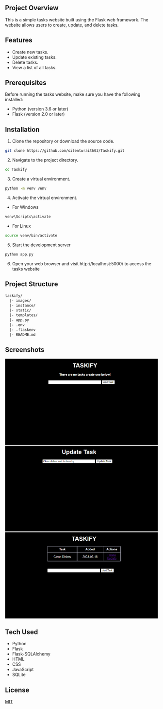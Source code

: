 ## Project Overview
This is a simple tasks website built using the Flask web framework. The website allows users to create, update, and delete tasks. 

## Features
* Create new tasks.
* Update existing tasks.
* Delete tasks.
* View a list of all tasks.

## Prerequisites
Before running the tasks website, make sure you have the following installed:

* Python (version 3.6 or later)
* Flask (version 2.0 or later)

## Installation
1. Clone the repository or download the source code.
```bash
git clone https://github.com/silentwraith03/Taskify.git
```
2. Navigate to the project directory.
```bash
cd Taskify
```
3. Create a virtual environment.
```bash
python -m venv venv
```
4. Activate the virtual environment.
* For Windows
```bash
venv\Scripts\activate
```
* For Linux
```bash
source venv/bin/activate
```
5. Start the development server
```bash
python app.py
```
6. Open your web browser and visit http://localhost:5000/ to access the tasks website

## Project Structure
```arduino
taskify/
  |- images/
  |- instance/
  |- static/
  |- templates/
  |- app.py
  |- .env
  |- .flaskenv
  |- README.md
```

## Screenshots
<img src='images/sc1.png'>
<img src='images/sc2.png'>
<img src='images/sc3.png'>

## Tech Used
* Python
* Flask
* Flask-SQLAlchemy
* HTML
* CSS
* JavaScript
* SQLite

## License
[MIT](LICENSE)
